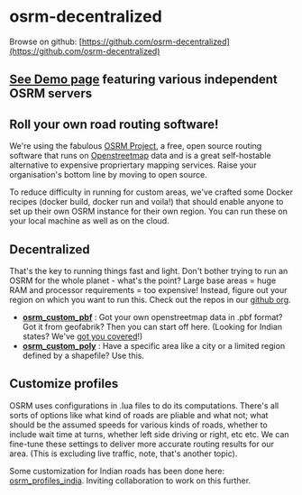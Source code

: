 # osrm-decentralized
Browse on github: [https://github.com/osrm-decentralized](https://github.com/osrm-decentralized)

## [See Demo page](demo) featuring various independent OSRM servers

## Roll your own road routing software!
We're using the fabulous [OSRM Project](http://project-osrm.org/), a free, open source routing software that runs on [Openstreetmap](https://www.openstreetmap.org/) data and is a great self-hostable alternative to expensive propriertary mapping services. Raise your organisation's bottom line by moving to open source.

To reduce difficulty in running for custom areas, we've crafted some Docker recipes (docker build, docker run and voila!) that should enable anyone to set up their own OSRM instance for their own region. You can run these on your local machine as well as on the cloud.

## Decentralized
That's the key to running things fast and light. Don't bother trying to run an OSRM for the whole planet - what's the point? Large base areas = huge RAM and processor requirements = too expensive! Instead, figure out your region on which you want to run this. Check out the repos in our [github org](https://github.com/osrm-decentralized).

- **[osrm_custom_pbf](https://github.com/osrm-decentralized/osrm_custom_pbf)** : Got your own openstreetmap data in .pbf format? Got it from geofabrik? Then you can start off here. (Looking for Indian states? We've [got you covered](https://server.nikhilvj.co.in/dump/)!)
- **[osrm_custom_poly](https://github.com/osrm-decentralized/osrm_custom_poly)** : Have a specific area like a city or a limited region defined by a shapefile? Use this.


## Customize profiles
OSRM uses configurations in .lua files to do its computations. There's all sorts of options like what kind of roads are pliable and what not; what should be the assumed speeds for various kinds of roads, whether to include wait time at turns, whether left side driving or right, etc etc. We can fine-tune these settings to deliver more accurate routing results for our area. (This is excluding live traffic, note, that's another topic).

Some customization for Indian roads has been done here: [osrm_profiles_india](https://github.com/osrm-decentralized/osrm_profiles_india). Inviting collaboration to work on this further.
